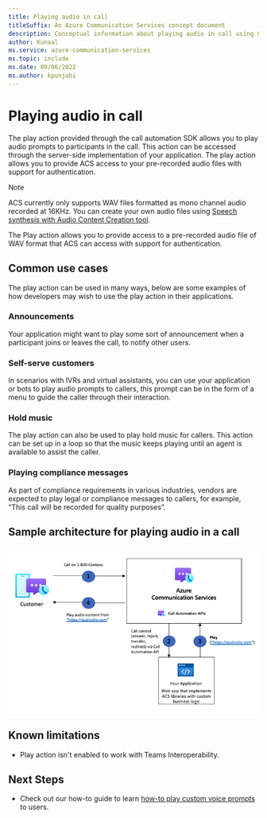 ```yaml
---
title: Playing audio in call
titleSuffix: An Azure Communication Services concept document
description: Conceptual information about playing audio in call using Call Automation.
author: Kunaal
ms.service: azure-communication-services
ms.topic: include
ms.date: 09/06/2022
ms.author: kpunjabi
---
```


# Playing audio in call

The play action provided through the call automation SDK allows you to play audio prompts to participants in the call. This action can be accessed through the server-side implementation of your application. The play action allows you to provide ACS access to your pre-recorded audio files with support for authentication. 

> [!NOTE]
> ACS currently only supports WAV files formatted as mono channel audio recorded at 16KHz. You can create your own audio files using [Speech synthesis with Audio Content Creation tool](../../../cognitive-services/Speech-Service/how-to-audio-content-creation.md). 

The Play action allows you to provide access to a pre-recorded audio file of WAV format that ACS can access with support for authentication. 

## Common use cases 

The play action can be used in many ways, below are some examples of how developers may wish to use the play action in their applications. 

### Announcements
Your application might want to play some sort of announcement when a participant joins or leaves the call, to notify other users.

### Self-serve customers

In scenarios with IVRs and virtual assistants, you can use your application or bots to play audio prompts to callers, this prompt can be in the form of a menu to guide the caller through their interaction.

### Hold music
The play action can also be used to play hold music for callers. This action can be set up in a loop so that the music keeps playing until an agent is available to assist the caller.

### Playing compliance messages
As part of compliance requirements in various industries, vendors are expected to play legal or compliance messages to callers, for example, “This call will be recorded for quality purposes”.

## Sample architecture for playing audio in a call

![Screenshot of flow for play action.](./media/play-action.png)

## Known limitations
- Play action isn't enabled to work with Teams Interoperability.

## Next Steps
- Check out our how-to guide to learn [how-to play custom voice prompts](../../how-tos/call-automation/play-action.md) to users.
